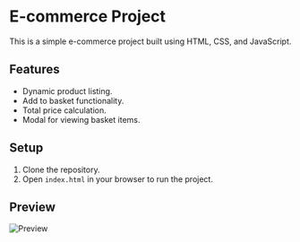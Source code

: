 # E-commerce Project

This is a simple e-commerce project built using HTML, CSS, and JavaScript.

## Features

- Dynamic product listing.
- Add to basket functionality.
- Total price calculation.
- Modal for viewing basket items.

## Setup

1. Clone the repository.
2. Open `index.html` in your browser to run the project.

## Preview

![Preview](/images/E-commerce.gif)
